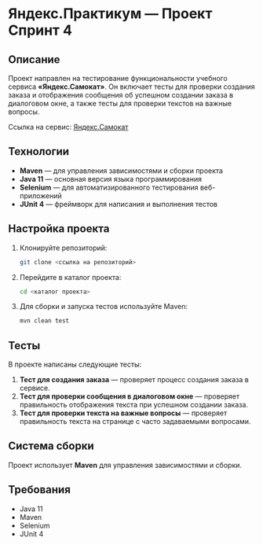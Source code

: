 # Яндекс.Практикум — Проект Спринт 4

## Описание
Проект направлен на тестирование функциональности учебного сервиса **«Яндекс.Самокат»**. Он включает тесты для проверки создания заказа и отображения сообщения об успешном создании заказа в диалоговом окне, а также тесты для проверки текстов на важные вопросы.

Ссылка на сервис: [Яндекс.Самокат](https://qa-scooter.praktikum-services.ru/)

## Технологии
- **Maven** — для управления зависимостями и сборки проекта
- **Java 11** — основная версия языка программирования
- **Selenium** — для автоматизированного тестирования веб-приложений
- **JUnit 4** — фреймворк для написания и выполнения тестов

## Настройка проекта

1. Клонируйте репозиторий:
    ```bash
    git clone <ссылка на репозиторий>
    ```

2. Перейдите в каталог проекта:
    ```bash
    cd <каталог проекта>
    ```

3. Для сборки и запуска тестов используйте Maven:
    ```bash
    mvn clean test
    ```

## Тесты
В проекте написаны следующие тесты:
1. **Тест для создания заказа** — проверяет процесс создания заказа в сервисе.
2. **Тест для проверки сообщения в диалоговом окне** — проверяет правильность отображения текста при успешном создании заказа.
3. **Тест для проверки текста на важные вопросы** — проверяет правильность текста на странице с часто задаваемыми вопросами.

## Система сборки
Проект использует **Maven** для управления зависимостями и сборки.

## Требования
- Java 11
- Maven
- Selenium
- JUnit 4
